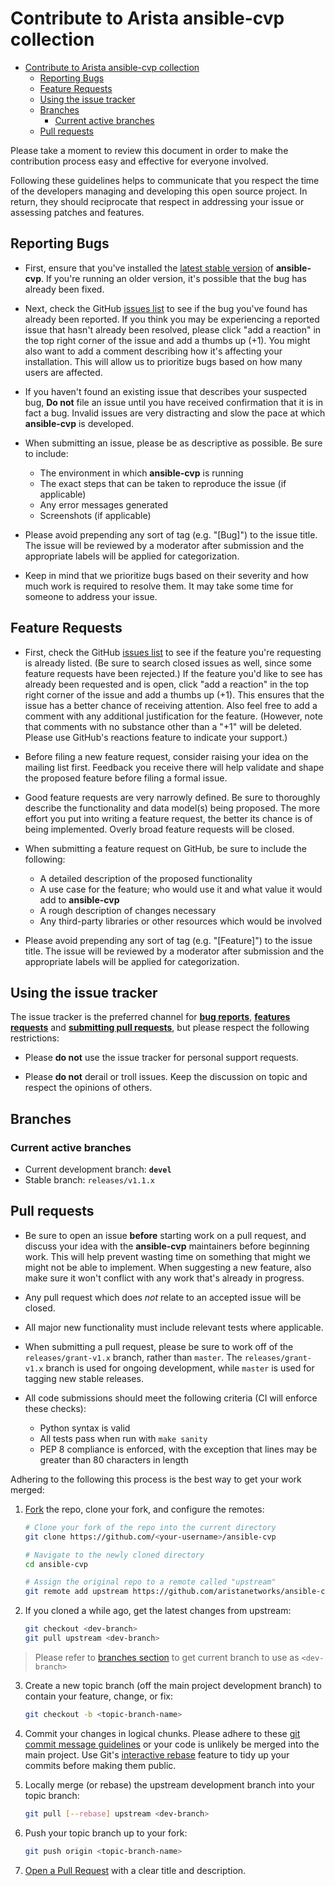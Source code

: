 # Contribute to Arista ansible-cvp collection

<!-- @import "[TOC]" {cmd="toc" depthFrom=1 depthTo=6 orderedList=false} -->

<!-- code_chunk_output -->

- [Contribute to Arista ansible-cvp collection](#contribute-to-arista-ansible-cvp-collection)
  - [Reporting Bugs](#reporting-bugs)
  - [Feature Requests](#feature-requests)
  - [Using the issue tracker](#using-the-issue-tracker)
  - [Branches](#branches)
    - [Current active branches](#current-active-branches)
  - [Pull requests](#pull-requests)

<!-- /code_chunk_output -->


Please take a moment to review this document in order to make the contribution
process easy and effective for everyone involved.

Following these guidelines helps to communicate that you respect the time of
the developers managing and developing this open source project. In return,
they should reciprocate that respect in addressing your issue or assessing
patches and features.

## Reporting Bugs

* First, ensure that you've installed the [latest stable version](https://github.com/aristanetworks/ansible-cvp/releases)
of __ansible-cvp__. If you're running an older version, it's possible that the bug has
already been fixed.

* Next, check the GitHub [issues list](https://github.com/aristanetworks/ansible-cvp/issues)
to see if the bug you've found has already been reported. If you think you may
be experiencing a reported issue that hasn't already been resolved, please
click "add a reaction" in the top right corner of the issue and add a thumbs
up (+1). You might also want to add a comment describing how it's affecting your
installation. This will allow us to prioritize bugs based on how many users are
affected.

* If you haven't found an existing issue that describes your suspected bug, **Do not** file an issue until you
have received confirmation that it is in fact a bug. Invalid issues are very
distracting and slow the pace at which __ansible-cvp__ is developed.

* When submitting an issue, please be as descriptive as possible. Be sure to
include:

    * The environment in which __ansible-cvp__ is running
    * The exact steps that can be taken to reproduce the issue (if applicable)
    * Any error messages generated
    * Screenshots (if applicable)

* Please avoid prepending any sort of tag (e.g. "[Bug]") to the issue title.
The issue will be reviewed by a moderator after submission and the appropriate
labels will be applied for categorization.

* Keep in mind that we prioritize bugs based on their severity and how much
work is required to resolve them. It may take some time for someone to address
your issue.

## Feature Requests

* First, check the GitHub [issues list](https://github.com/aristanetworks/ansible-cvp/issues)
to see if the feature you're requesting is already listed. (Be sure to search
closed issues as well, since some feature requests have been rejected.) If the
feature you'd like to see has already been requested and is open, click "add a
reaction" in the top right corner of the issue and add a thumbs up (+1). This
ensures that the issue has a better chance of receiving attention. Also feel
free to add a comment with any additional justification for the feature.
(However, note that comments with no substance other than a "+1" will be
deleted. Please use GitHub's reactions feature to indicate your support.)

* Before filing a new feature request, consider raising your idea on the
mailing list first. Feedback you receive there will help validate and shape the
proposed feature before filing a formal issue.

* Good feature requests are very narrowly defined. Be sure to thoroughly
describe the functionality and data model(s) being proposed. The more effort
you put into writing a feature request, the better its chance is of being
implemented. Overly broad feature requests will be closed.

* When submitting a feature request on GitHub, be sure to include the
following:

    * A detailed description of the proposed functionality
    * A use case for the feature; who would use it and what value it would add
      to __ansible-cvp__
    * A rough description of changes necessary
    * Any third-party libraries or other resources which would be involved

* Please avoid prepending any sort of tag (e.g. "[Feature]") to the issue
title. The issue will be reviewed by a moderator after submission and the
appropriate labels will be applied for categorization.

## Using the issue tracker

The issue tracker is the preferred channel for [__bug reports__](#bugs),
[__features requests__](#features) and [__submitting pull
requests__](#pull-requests), but please respect the following restrictions:

* Please **do not** use the issue tracker for personal support requests.

* Please **do not** derail or troll issues. Keep the discussion on topic and
  respect the opinions of others.

## Branches

### Current active branches

- Current development branch: __`devel`__
- Stable branch: `releases/v1.1.x`

## Pull requests

* Be sure to open an issue **before** starting work on a pull request, and
discuss your idea with the __ansible-cvp__ maintainers before beginning work. This will
help prevent wasting time on something that might we might not be able to
implement. When suggesting a new feature, also make sure it won't conflict with
any work that's already in progress.

* Any pull request which does _not_ relate to an accepted issue will be closed.

* All major new functionality must include relevant tests where applicable.

* When submitting a pull request, please be sure to work off of the `releases/grant-v1.x`
branch, rather than `master`. The `releases/grant-v1.x` branch is used for ongoing
development, while `master` is used for tagging new stable releases.

* All code submissions should meet the following criteria (CI will enforce
these checks):

    * Python syntax is valid
    * All tests pass when run with `make sanity`
    * PEP 8 compliance is enforced, with the exception that lines may be
      greater than 80 characters in length

Adhering to the following this process is the best way to get your work
merged:

1. [Fork](http://help.github.com/fork-a-repo/) the repo, clone your fork,
   and configure the remotes:

   ```bash
   # Clone your fork of the repo into the current directory
   git clone https://github.com/<your-username>/ansible-cvp

   # Navigate to the newly cloned directory
   cd ansible-cvp

   # Assign the original repo to a remote called "upstream"
   git remote add upstream https://github.com/aristanetworks/ansible-cvp.git
   ```

2. If you cloned a while ago, get the latest changes from upstream:

   ```bash
   git checkout <dev-branch>
   git pull upstream <dev-branch>
   ```

> Please refer to [branches section](#branches) to get current branch to use as `<dev-branch>`

3. Create a new topic branch (off the main project development branch) to
   contain your feature, change, or fix:

   ```bash
   git checkout -b <topic-branch-name>
   ```

4. Commit your changes in logical chunks. Please adhere to these [git commit
   message guidelines](http://tbaggery.com/2008/04/19/a-note-about-git-commit-messages.html)
   or your code is unlikely be merged into the main project. Use Git's
   [interactive rebase](https://help.github.com/articles/interactive-rebase)
   feature to tidy up your commits before making them public.

5. Locally merge (or rebase) the upstream development branch into your topic branch:

   ```bash
   git pull [--rebase] upstream <dev-branch>
   ```

6. Push your topic branch up to your fork:

   ```bash
   git push origin <topic-branch-name>
   ```

10. [Open a Pull Request](https://github.com/aristanetworks/ansible-cvp/pulls)
    with a clear title and description.
